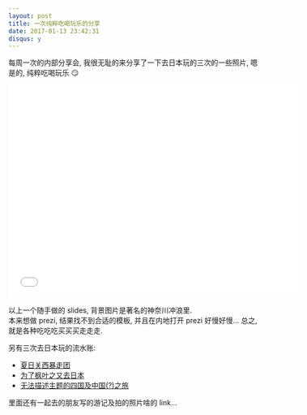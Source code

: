 ```yaml
---
layout: post
title: 一次纯粹吃喝玩乐的分享
date: 2017-01-13 23:42:31
disqus: y
---
```


每周一次的内部分享会, 我很无耻的来分享了一下去日本玩的三次的一些照片, 嗯是的, 纯粹吃喝玩乐 😏

<iframe src="//slides.com/bambooom/go-to-japan/embed?style=light" width="576" height="420" scrolling="no" frameborder="0" webkitallowfullscreen mozallowfullscreen allowfullscreen></iframe>

以上一个随手做的 slides, 背景图片是著名的神奈川冲浪里.  
本来想做 prezi, 结果找不到合适的模板, 并且在内地打开 prezi 好慢好慢...
总之, 就是各种吃吃吃买买买走走走. 

另有三次去日本玩的流水账:

* [夏日关西暴走团](https://www.douban.com/note/513533477/)
* [为了枫叶之又去日本](https://www.douban.com/note/531605420/)
* [无法描述主题的四国及中国(?)之旅](https://www.douban.com/note/598705001/)

里面还有一起去的朋友写的游记及拍的照片啥的 link...